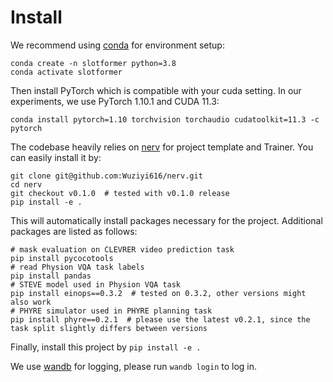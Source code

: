 # Install

We recommend using [conda](https://docs.conda.io/projects/conda/en/latest/user-guide/install/index.html) for environment setup:

```
conda create -n slotformer python=3.8
conda activate slotformer
```

Then install PyTorch which is compatible with your cuda setting.
In our experiments, we use PyTorch 1.10.1 and CUDA 11.3:

```
conda install pytorch=1.10 torchvision torchaudio cudatoolkit=11.3 -c pytorch
```

The codebase heavily relies on [nerv](https://github.com/Wuziyi616/nerv) for project template and Trainer.
You can easily install it by:

```
git clone git@github.com:Wuziyi616/nerv.git
cd nerv
git checkout v0.1.0  # tested with v0.1.0 release
pip install -e .
```

This will automatically install packages necessary for the project.
Additional packages are listed as follows:

```
# mask evaluation on CLEVRER video prediction task
pip install pycocotools
# read Physion VQA task labels
pip install pandas
# STEVE model used in Physion VQA task
pip install einops==0.3.2  # tested on 0.3.2, other versions might also work
# PHYRE simulator used in PHYRE planning task
pip install phyre==0.2.1  # please use the latest v0.2.1, since the task split slightly differs between versions
```

Finally, install this project by `pip install -e .`

We use [wandb](https://wandb.ai/) for logging, please run `wandb login` to log in.
